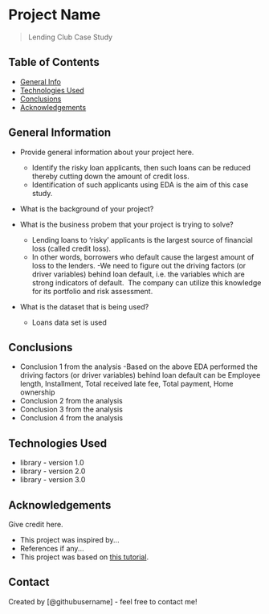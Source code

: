 # Project Name
> Lending Club Case Study 


## Table of Contents
* [General Info](#general-information)
* [Technologies Used](#technologies-used)
* [Conclusions](#conclusions)
* [Acknowledgements](#acknowledgements)

<!-- You can include any other section that is pertinent to your problem -->

## General Information
- Provide general information about your project here.
    - Identify the risky loan applicants, then such loans can be reduced thereby cutting down the amount of credit loss. 
    - Identification of such applicants using EDA is the aim of this case study.
- What is the background of your project?
- What is the business probem that your project is trying to solve?
    - Lending loans to ‘risky’ applicants is the largest source of financial loss (called credit loss).  
    - In other words, borrowers who default cause the largest amount of loss to the lenders.
     -We need to figure out the driving factors (or driver variables) behind loan default, i.e. the variables which are strong indicators of default.  The company can utilize this knowledge for its portfolio and risk assessment. 

- What is the dataset that is being used?
    - Loans data set is used

<!-- You don't have to answer all the questions - just the ones relevant to your project. -->

## Conclusions
- Conclusion 1 from the analysis
    -Based on the above EDA performed the driving factors (or driver variables) behind loan default can be 
       Employee length,
       Installment,
       Total received late fee,
       Total payment,
       Home ownership
- Conclusion 2 from the analysis
- Conclusion 3 from the analysis
- Conclusion 4 from the analysis

<!-- You don't have to answer all the questions - just the ones relevant to your project. -->


## Technologies Used
- library - version 1.0
- library - version 2.0
- library - version 3.0

<!-- As the libraries versions keep on changing, it is recommended to mention the version of library used in this project -->

## Acknowledgements
Give credit here.
- This project was inspired by...
- References if any...
- This project was based on [this tutorial](https://www.example.com).


## Contact
Created by [@githubusername] - feel free to contact me!


<!-- Optional -->
<!-- ## License -->
<!-- This project is open source and available under the [... License](). -->

<!-- You don't have to include all sections - just the one's relevant to your project -->
